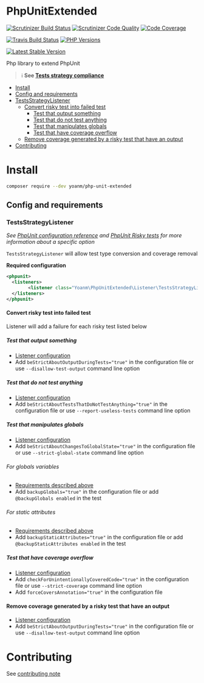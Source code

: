 # PhpUnitExtended
[![Scrutinizer Build Status](https://img.shields.io/scrutinizer/build/g/yoanm/PhpUnitExtended.svg?label=Scrutinizer)](https://scrutinizer-ci.com/g/yoanm/PhpUnitExtended/?branch=master) [![Scrutinizer Code Quality](https://img.shields.io/scrutinizer/g/yoanm/PhpUnitExtended.svg?label=Code%20quality)](https://scrutinizer-ci.com/g/yoanm/PhpUnitExtended/?branch=master) [![Code Coverage](https://img.shields.io/scrutinizer/coverage/g/yoanm/PhpUnitExtended.svg?label=Coverage)](https://scrutinizer-ci.com/g/yoanm/PhpUnitExtended/?branch=master)

[![Travis Build Status](https://img.shields.io/travis/yoanm/PhpUnitExtended/master.svg?label=travis)](https://travis-ci.org/yoanm/PhpUnitExtended) [![PHP Versions](https://img.shields.io/badge/php-5.5%20%2F%205.6%20%2F%207.0-8892BF.svg)](https://php.net/)

[![Latest Stable Version](https://img.shields.io/packagist/v/yoanm/php-unit-extended.svg)](https://packagist.org/packages/yoanm/php-unit-extended)

Php library to extend PhpUnit
> :information_source: **See [Tests strategy compliance](./TESTS_STRATEGY_COMPLIANCE.md)**

 * [Install](#install)
 * [Config and requirements](#config-and-requirements)
  * [TestsStrategyListener](#config-and-requirement-testsstrategylistener)
    * [Convert risky test into failed test](#config-and-requirement-testsstrategylistener-risky-to-failed)
      * [Test that output something](#config-and-requirement-testsstrategylistener-risky-to-failed-risky-test-test-with-output)
      * [Test that do not test anything](#config-and-requirement-testsstrategylistener-risky-to-failed-risky-test-test-tests-nothing)
      * [Test that manipulates globals](#config-and-requirement-testsstrategylistener-risky-to-failed-risky-test-test-manipulates-globals)
      * [Test that have coverage overflow](#config-and-requirement-testsstrategylistener-risky-to-failed-risky-test-test-with-coverage-overflow)
    * [Remove coverage generated by a risky test that have an output](#config-and-requirement-testsstrategylistener-remove-coverage-risky-output)
 * [Contributing](#contributing)

# Install
```bash
composer require --dev yoanm/php-unit-extended
```
<a name="config-and-requirements"></a>
## Config and requirements

<a name="config-and-requirement-testsstrategylistener"></a>
### TestsStrategyListener

*See [PhpUnit configuration reference](https://phpunit.de/manual/current/en/appendixes.configuration.html) and [PhpUnit Risky tests](https://phpunit.de/manual/current/en/risky-tests.html) for more information about a specific option*

`TestsStrategyListener` will allow test type conversion and coverage removal

<a name="config-and-requirement-testsstrategylistener-required-config"></a>
**Required configuration**
```xml
<phpunit>
  <listeners>
        <listener class="Yoanm\PhpUnitExtended\Listener\TestsStrategyListener"/>
  </listeners>
</phpunit>
```

<a name="config-and-requirement-testsstrategylistener-risky-to-failed"></a>
#### Convert risky test into failed test

Listener will add a failure for each risky test listed below

<a name="config-and-requirement-testsstrategylistener-risky-to-failed-risky-test-test-with-output"></a>
##### Test that output something

 * [Listener configuration](#config-and-requirement-testsstrategylistener-required-config)
 * Add `beStrictAboutOutputDuringTests="true"` in the configuration file or use `--disallow-test-output` command line option

<a name="config-and-requirement-testsstrategylistener-risky-to-failed-risky-test-test-tests-nothing"></a>
##### Test that do not test anything

 * [Listener configuration](#config-and-requirement-testsstrategylistener-required-config)
 * Add `beStrictAboutTestsThatDoNotTestAnything="true"` in the configuration file or use `--report-useless-tests` command line option

<a name="config-and-requirement-testsstrategylistener-risky-to-failed-risky-test-test-manipulates-globals"></a>
##### Test that manipulates globals

 * [Listener configuration](#config-and-requirement-testsstrategylistener-required-config)
 * Add `beStrictAboutChangesToGlobalState="true"` in the configuration file or use `--strict-global-state` command line option

<a name="config-and-requirement-testsstrategylistener-risky-to-failed-risky-test-test-manipulates-globals-variables"></a>
###### For globals variables

 * [Requirements described above](#config-and-requirement-testsstrategylistener-risky-to-failed-risky-test-test-manipulates-globals)
 * Add `backupGlobals="true"` in the configuration file or add `@backupGlobals enabled` in the test

<a name="config-and-requirement-testsstrategylistener-risky-to-failed-risky-test-test-manipulates-globals-attributes"></a>
###### For static attributes

 * [Requirements described above](#config-and-requirement-testsstrategylistener-risky-to-failed-risky-test-test-manipulates-globals)
 * Add `backupStaticAttributes="true"` in the configuration file or add `@backupStaticAttributes enabled` in the test

<a name="config-and-requirement-testsstrategylistener-risky-to-failed-risky-test-test-with-coverage-overflow"></a>
##### Test that have coverage overflow

 * [Listener configuration](#config-and-requirement-testsstrategylistener-required-config)
 * Add `checkForUnintentionallyCoveredCode="true"` in the configuration file or use `--strict-coverage` command line option
 * Add `forceCoversAnnotation="true"` in the configuration file

<a name="config-and-requirement-testsstrategylistener-remove-coverage-risky-output"></a>
#### Remove coverage generated by a risky test that have an output

 * [Listener configuration](#config-and-requirement-testsstrategylistener-required-config)
 * Add `beStrictAboutOutputDuringTests="true"` in the configuration file or use `--disallow-test-output` command line option

# Contributing
See [contributing note](./CONTRIBUTING.md)
